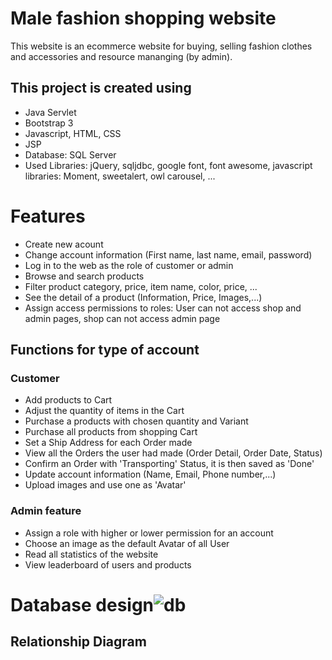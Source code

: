 # Male fashion shopping website
This website is an ecommerce website for buying, selling fashion clothes and accessories and resource mananging (by admin).
## This project is created using
 - Java Servlet
 - Bootstrap 3
 - Javascript, HTML, CSS
 - JSP
 - Database: SQL Server
 - Used Libraries: jQuery, sqljdbc, google font, font awesome, javascript libraries: Moment, sweetalert, owl carousel, ...
# Features
 - Create new acount
 - Change account information (First name, last name, email, password)
 - Log in to the web as the role of customer or admin
 - Browse and search products
 - Filter product category, price, item name, color, price, ...
 - See the detail of a product (Information, Price, Images,...)
 - Assign access permissions to roles: User can not access shop and admin pages, shop can not access admin page
## Functions for type of account
### Customer
 - Add products to Cart
 - Adjust the quantity of items in the Cart
 - Purchase a products with chosen quantity and Variant
 - Purchase all products from shopping Cart
 - Set a Ship Address for each Order made
 - View all the Orders the user had made (Order Detail, Order Date, Status)
 - Confirm an Order with 'Transporting' Status, it is then saved as 'Done'
 - Update account information (Name, Email, Phone number,...)
 - Upload images and use one as 'Avatar'
### Admin feature
 - Assign a role with higher or lower permission for an account
 - Choose an image as the default Avatar of all User
 - Read all statistics of the website
 - View leaderboard of users and products
# Database design![db](https://github.com/nmp100504/PRJ301HE180549/assets/65839172/e301800f-7397-425f-a3ec-e5ffaff58bd4)

## Relationship Diagram

